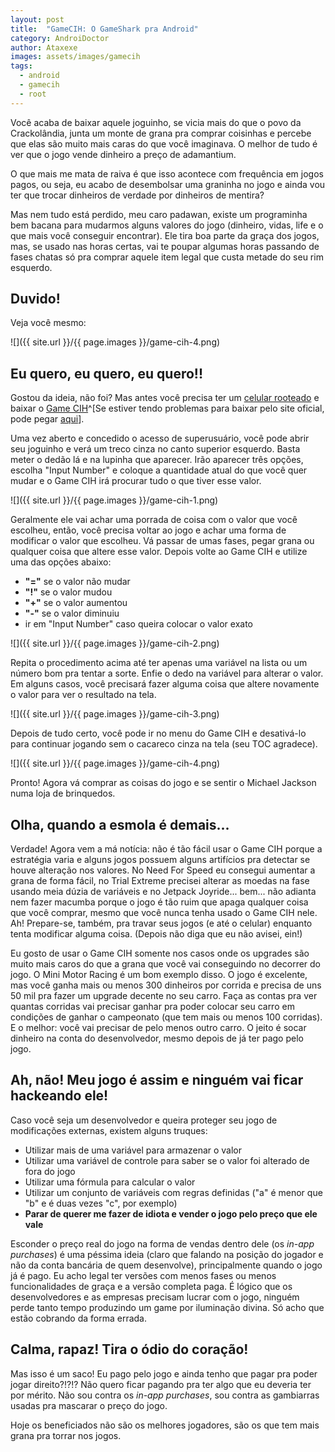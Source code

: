 ```yaml
---
layout: post
title:  "GameCIH: O GameShark pra Android"
category: AndroiDoctor
author: Ataxexe
images: assets/images/gamecih
tags:
  - android
  - gamecih
  - root
---
```


Você acaba de baixar aquele joguinho, se vicia mais do que o povo da Crackolândia, junta um monte de
grana pra comprar coisinhas e percebe que elas são muito mais caras do que você imaginava. O melhor
de tudo é ver que o jogo vende dinheiro a preço de adamantium.

O que mais me mata de raiva é que isso acontece com frequência em jogos pagos, ou seja, eu acabo de
desembolsar uma graninha no jogo e ainda vou ter que trocar dinheiros de verdade por dinheiros de
mentira? 

Mas nem tudo está perdido, meu caro padawan, existe um programinha bem bacana para mudarmos alguns
valores do jogo (dinheiro, vidas, life e o que mais você conseguir encontrar). Ele tira boa parte da
graça dos jogos, mas, se usado nas horas certas, vai te poupar algumas horas passando de fases
chatas só pra comprar aquele item legal que custa metade do seu rim esquerdo.

## Duvido!

Veja você mesmo:

![]({{ site.url }}/{{ page.images }}/game-cih-4.png)

## Eu quero, eu quero, eu quero!!

Gostou da ideia, não foi? Mas antes você precisa ter um [celular rooteado][post-root] e baixar o
[Game CIH][gamecih]^[Se estiver tendo problemas para baixar pelo site oficial, pode pegar
[aqui][gamecih_download]].

Uma vez aberto e concedido o acesso de superusuário, você pode abrir seu joguinho e verá um treco
cinza no canto superior esquerdo. Basta meter o dedão lá e na lupinha que aparecer. Irão aparecer
três opções, escolha "Input Number" e coloque a quantidade atual do que você quer mudar e o Game CIH
irá procurar tudo o que tiver esse valor.

![]({{ site.url }}/{{ page.images }}/game-cih-1.png)

Geralmente ele vai achar uma porrada de coisa com o valor que você escolheu, então, você precisa
voltar ao jogo e achar uma forma de modificar o valor que escolheu. Vá passar de umas fases, pegar
grana ou qualquer coisa que altere esse valor. Depois volte ao Game CIH e utilize uma das opções
abaixo:

- **"="** se o valor não mudar
- **"!"** se o valor mudou
- **"+"** se o valor aumentou
- **"-"** se o valor diminuiu
- ir em "Input Number" caso queira colocar o valor exato

![]({{ site.url }}/{{ page.images }}/game-cih-2.png)

Repita o procedimento acima até ter apenas uma variável na lista ou um número bom pra tentar a sorte.
Enfie o dedo na variável para alterar o valor. Em alguns casos, você precisará fazer alguma coisa
que altere novamente o valor para ver o resultado na tela.

![]({{ site.url }}/{{ page.images }}/game-cih-3.png)

Depois de tudo certo, você pode ir no menu do Game CIH e desativá-lo para continuar jogando sem o
cacareco cinza na tela (seu TOC agradece).

![]({{ site.url }}/{{ page.images }}/game-cih-4.png)

Pronto! Agora vá comprar as coisas do jogo e se sentir o Michael Jackson numa loja de brinquedos.

## Olha, quando a esmola é demais...

Verdade! Agora vem a má notícia: não é tão fácil usar o Game CIH porque a estratégia varia e alguns
jogos possuem alguns artifícios pra detectar se houve alteração nos valores. No Need For Speed eu
consegui aumentar a grana de forma fácil, no Trial Extreme precisei alterar as moedas na fase usando
meia dúzia de variáveis e no Jetpack Joyride... bem... não adianta nem fazer macumba porque o jogo é
tão ruim que apaga qualquer coisa que você comprar, mesmo que você nunca tenha usado o Game CIH nele.
Ah! Prepare-se, também, pra travar seus jogos (e até o celular) enquanto tenta modificar alguma
coisa. (Depois não diga que eu não avisei, ein!)

Eu gosto de usar o Game CIH somente nos casos onde os upgrades são muito mais caros do que a grana
que você vai conseguindo no decorrer do jogo. O Mini Motor Racing é um bom exemplo disso. O jogo é
excelente, mas você ganha mais ou menos 300 dinheiros por corrida e precisa de uns 50 mil pra fazer
um upgrade decente no seu carro. Faça as contas pra ver quantas corridas vai precisar ganhar pra
poder colocar seu carro em condições de ganhar o campeonato (que tem mais ou menos 100 corridas). E
o melhor: você vai precisar de pelo menos outro carro. O jeito é socar dinheiro na conta do
desenvolvedor, mesmo depois de já ter pago pelo jogo.

## Ah, não! Meu jogo é assim e ninguém vai ficar hackeando ele!

Caso você seja um desenvolvedor e queira proteger seu jogo de modificações externas, existem alguns
truques:

- Utilizar mais de uma variável para armazenar o valor
- Utilizar uma variável de controle para saber se o valor foi alterado de fora do jogo
- Utilizar uma fórmula para calcular o valor
- Utilizar um conjunto de variáveis com regras definidas ("a" é menor que "b" e é duas vezes "c",
  por exemplo)
- **Parar de querer me fazer de idiota e vender o jogo pelo preço que ele vale**

Esconder o preço real do jogo na forma de vendas dentro dele (os *in-app purchases*) é uma péssima
ideia (claro que falando na posição do jogador e não da conta bancária de quem desenvolve),
principalmente quando o jogo já é pago. Eu acho legal ter versões com menos fases ou menos
funcionalidades de graça e a versão completa paga. É lógico que os desenvolvedores e as empresas
precisam lucrar com o jogo, ninguém perde tanto tempo produzindo um game por iluminação divina.
Só acho que estão cobrando da forma errada.

## Calma, rapaz! Tira o ódio do coração!

Mas isso é um saco! Eu pago pelo jogo e ainda tenho que pagar pra poder jogar direito?!?!? Não quero
ficar pagando pra ter algo que eu deveria ter por mérito. Não sou contra os *in-app purchases*, sou
contra as gambiarras usadas pra mascarar o preço do jogo.

Hoje os beneficiados não são os melhores jogadores, são os que tem mais grana pra torrar nos jogos.

[post-root]: <{{ site.url }}/posts/root-o-papel-higienico-eletronico-para-o-seu-android>
[gamecih]: <http://www.cih.com.tw/gamecih.html>
[gamecih_download]: <http://pega.la/android/GameCIH-3.0.0.apk>
